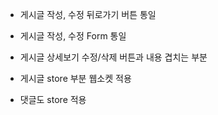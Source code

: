 - 게시글 작성, 수정 뒤로가기 버튼 통일
- 게시글 작성, 수정 Form 통일
- 게시글 상세보기 수정/삭제 버튼과 내용 겹치는 부분

- 게시글 store 부분 웹소켓 적용
- 댓글도 store 적용
